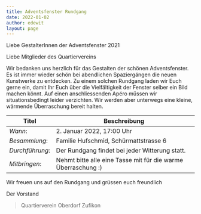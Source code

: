 ```yaml
---
title: Adventsfenster Rundgang
date: 2022-01-02
author: edewit
layout: page
---
```


Liebe GestalterInnen der Adventsfenster 2021

Liebe Mitglieder des Quartiervereins

Wir bedanken uns herzlich für das Gestalten der schönen Adventsfenster. Es ist immer wieder schön
bei abendlichen Spaziergängen die neuen Kunstwerke zu entdecken.
Zu einem solchen Rundgang laden wir Euch gerne ein, damit Ihr Euch über die Vielfältigkeit der
Fenster selber ein Bild machen könnt. Auf einen anschliessenden Apéro müssen wir situationsbedingt
leider verzichten. Wir werden aber unterwegs eine kleine, wärmende Überraschung bereit halten.

Titel | Beschreibung
---|-----
*Wann*: | 2. Januar 2022, 17:00 Uhr |
*Besammlung*: | Familie Hufschmid, Schürmattstrasse 6 |
*Durchführung*: | Der Rundgang findet bei jeder Witterung statt. |
*Mitbringen*: | Nehmt bitte alle eine Tasse mit für die warme Überraschung :) |

Wir freuen uns auf den Rundgang und grüssen euch freundlich

Der Vorstand
> Quartierverein Oberdorf Zufikon